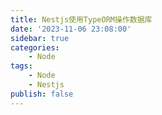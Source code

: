```yaml
---
title: Nestjs使用TypeORM操作数据库
date: '2023-11-06 23:08:00'
sidebar: true
categories:
    - Node
tags:
    - Node
    - Nestjs
publish: false
---
```


